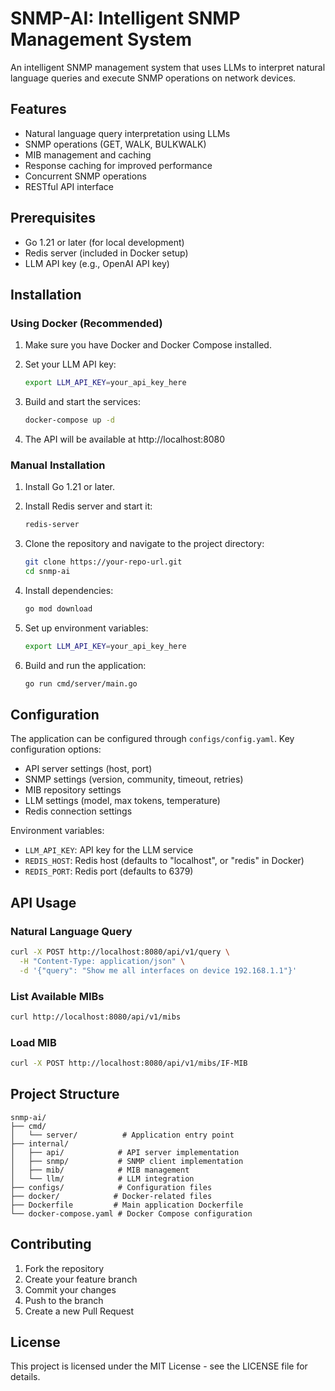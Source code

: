 # SNMP-AI: Intelligent SNMP Management System

An intelligent SNMP management system that uses LLMs to interpret natural language queries and execute SNMP operations on network devices.

## Features

- Natural language query interpretation using LLMs
- SNMP operations (GET, WALK, BULKWALK)
- MIB management and caching
- Response caching for improved performance
- Concurrent SNMP operations
- RESTful API interface

## Prerequisites

- Go 1.21 or later (for local development)
- Redis server (included in Docker setup)
- LLM API key (e.g., OpenAI API key)

## Installation

### Using Docker (Recommended)

1. Make sure you have Docker and Docker Compose installed.

2. Set your LLM API key:
   ```bash
   export LLM_API_KEY=your_api_key_here
   ```

3. Build and start the services:
   ```bash
   docker-compose up -d
   ```

4. The API will be available at http://localhost:8080

### Manual Installation

1. Install Go 1.21 or later.

2. Install Redis server and start it:
   ```bash
   redis-server
   ```

3. Clone the repository and navigate to the project directory:
   ```bash
   git clone https://your-repo-url.git
   cd snmp-ai
   ```

4. Install dependencies:
   ```bash
   go mod download
   ```

5. Set up environment variables:
   ```bash
   export LLM_API_KEY=your_api_key_here
   ```

6. Build and run the application:
   ```bash
   go run cmd/server/main.go
   ```

## Configuration

The application can be configured through `configs/config.yaml`. Key configuration options:

- API server settings (host, port)
- SNMP settings (version, community, timeout, retries)
- MIB repository settings
- LLM settings (model, max tokens, temperature)
- Redis connection settings

Environment variables:
- `LLM_API_KEY`: API key for the LLM service
- `REDIS_HOST`: Redis host (defaults to "localhost", or "redis" in Docker)
- `REDIS_PORT`: Redis port (defaults to 6379)

## API Usage

### Natural Language Query

```bash
curl -X POST http://localhost:8080/api/v1/query \
  -H "Content-Type: application/json" \
  -d '{"query": "Show me all interfaces on device 192.168.1.1"}'
```

### List Available MIBs

```bash
curl http://localhost:8080/api/v1/mibs
```

### Load MIB

```bash
curl -X POST http://localhost:8080/api/v1/mibs/IF-MIB
```

## Project Structure

```
snmp-ai/
├── cmd/
│   └── server/          # Application entry point
├── internal/
│   ├── api/            # API server implementation
│   ├── snmp/           # SNMP client implementation
│   ├── mib/            # MIB management
│   └── llm/            # LLM integration
├── configs/            # Configuration files
├── docker/            # Docker-related files
├── Dockerfile         # Main application Dockerfile
└── docker-compose.yaml # Docker Compose configuration
```

## Contributing

1. Fork the repository
2. Create your feature branch
3. Commit your changes
4. Push to the branch
5. Create a new Pull Request

## License

This project is licensed under the MIT License - see the LICENSE file for details.
